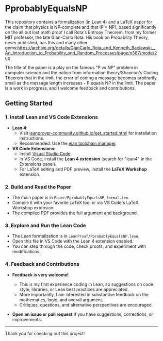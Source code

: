 # PprobablyEqualsNP

This repository contains a formalization (in Lean 4) and a LaTeX paper for the claim that physics is NP-complete and that \(P = NP\), based significantly on the all but lost math proof I call Rota's Entropy Theorem, from my former MIT professor, the late Gian-Carlo Rota. His book on Probability Theory, never published, has this and many other gems:https://archive.org/details/GianCarlo_Rota_and_Kenneth_Baclawski__An_Introduction_to_Probability_and_Random_Processes/page/n367/mode/2up

The title of the paper is a play on the famous "P vs NP" problem in computer science and the notion from information theory/Shannon's Coding Theorem that in the limit, the error of coding a message becomes arbitrarily small as the message length increases - P equals NP in the limit. The paper is a work in progress, and I welcome feedback and contributions.


## Getting Started

### 1. Install Lean and VS Code Extensions

- **Lean 4**:  
  - Visit [leanprover-community.github.io/get_started.html](https://leanprover-community.github.io/get_started.html) for installation instructions.
  - Recommended: Use the [elan toolchain manager](https://leanprover-community.github.io/get_started.html#installing-lean-and-mathlib).
- **VS Code Extensions**:  
  - Install [Visual Studio Code](https://code.visualstudio.com/).
  - In VS Code, install the **Lean 4 extension** (search for "lean4" in the Extensions panel).
  - For LaTeX editing and PDF preview, install the **LaTeX Workshop** extension.

### 2. Build and Read the Paper

- The main paper is in `Paper/PprobablyEqualsNP_formal.tex`.
- Compile it with your favorite LaTeX tool or via VS Code's LaTeX Workshop extension.
- The compiled PDF provides the full argument and background.

### 3. Explore and Run the Lean Code

- The Lean formalization is in `LeanProof/PprobablyEqualsNP.lean`.
- Open this file in VS Code with the Lean 4 extension enabled.
- You can step through the code, check proofs, and experiment with modifications.

### 4. Feedback and Contributions

- **Feedback is very welcome!**  
  - This is my first experience coding in Lean, so suggestions on code style, libraries, or Lean best practices are appreciated.
  - More importantly, I am interested in substantive feedback on the mathematics, logic, and overall argument.
  - Critiques, questions, and alternative perspectives are encouraged.

- **Open an issue or pull request** if you have suggestions, corrections, or improvements.

---

Thank you for checking out this project!
